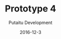 ---
title: 'Prototype 4'
footer: d27bd9b77239ed4ed6384199c0867d749f549842
description: ""
sections:
    -
        template: banner
        text: '# Tiger Mom Boardgame'
        theme: dark
        color: '#000000'
    -
        template: richTextSection
        text: "## One loser\n\nI started with an easy way to find a loser with the assumption of hostility in the game. To be able to end the game, I thought of encouraging players to push for one single player to lose the game, and that could be done by assessing the current situation and grouping with strong players to boycott one player. I imagined that there will be a lot of tension, strategies, lies and betrayal, which could be common in several TV game shows. But we decided that it is not the experience we want to create, and that we want the players to still be able to be friends when the game is over.\n\nTherefore we tried to look into natural ways to determine a loser, where individual player has no intention of making one player lose, it just happens that there will be a loser. One of them is making a racing game, where the loser will be the last to reach the goal. However, this would mean the the winners have to wait after they have won, for a loser to be found. It is also very unpleasant experience for the loser to keep feeling left behind, and experience continuous fail. It is also an experience we do not want to create\n\nWe then got inspired by the statement \"we don't have to win, we just need to not lose\", and thought of the concept of limited space or resource. The first idea was that 4 players fight for 3 vacancies in a party, or the opportunity to date a girl. From this the idea evolved into university space because it is convincing real life situation where we are not trying to be the best, but to be better than some others. When we think about that students probably don't have a strong focus to be strategic as they are buried in their study, we realised parents, who have a clearer view of the big picture, would be more likely to be thinking strategically. They are the ones that \"control\". Who likes to control the most? Tiger moms.\n\n## Resource management\n\nSo how do tiger moms control, and what can increase the kids' chance to go to? That would be our main resource in the game. We decided to focus on what the moms can make their kids do instead what they themselves can do (e.g. Bribing school personnel) because we want to stay within the topic and focus on tiger moms' attempts to control their kids.\n\nWe imagined that the kids need to go to a admission test by the end of the summer(end game)to get into university(goal), and thus have to improve their knowledge before the test (gameplay). To improve academic skills (supplementing goal), the kids need to go to summer school(moves), which takes time and money (resources).\n\n## Iterations\n\n### Planning\n\nAfter the idea generation I drew a basic version. I drew a board with spaces for leisure, basic courses, special courses, work, play and sleep. Time is represented by tokens that briefly represent 8 hours and each turn is a week. I had a really hard time calculating how much money is needed. I tried to make an absolute skill requirement for 3 possible university space, base on that i calculate how much money is needed to achieve.To add some complexity, I put in some special courses,they are more expensive, but gives more experience points. I imagined that players lay all the tokens and end his turn.\n\n### First iteration\n\nWhen we meet again, we decided to try out the plan I made, but before we could start trying the game, some rules needed to be decided. Players laying all these time tokens in one turn would be cause very long waiting time and a huge advantage for the player that starts. In the end we agreed on the suggestion that player should lay 2 tokens in a turn. We also decided that the total number of rounds should be product of 4,and players take turn starting the round. This would ensure that every player has equal amount of times where they can start. My original thought about play and sleep being two different options were that one relates to the happiness of the child and the other one related to the health, but we agreed that it should be combined because having them separated does not provide much in terms of gameplay, they are very similar limitation in the sense that player should have a certain amount of tokens spend in them to be free from the risk of punishment. When a player doesn't put enough tokens to sleep/play, they will have to roll a die to determine whether the child authority would find out and take away the kid. If they do, the player cannot make any move for one round.\n\nIn our first playthrough, we found that even though we aim to shoot for a specific one of the three place available in university, the admission score we get for all these subjects are similar. Also, the special subjects seem to be a bad investment for a player to make because it is expensive and doesn't count that much in the final score calculation. It also caught our attention that all players have similar scores and the winner also wins by just a little bit, at the same time we felt like there isn't much diversity of strategies.\n\nIt took us some time to calculate the final score and it was confusing to some of us, but we agreed that it fits well with the theme of the game: it's like real university admission, and the tiger moms need to work to get what's best for their kids! We think that he calculation is actually part of the game.\n\n### Second iteration\n\nConcerning the problem with special course, we thought of a few ideas, and the one where they give special ability/advantage was most interesting because not only can it provide incentives to invest in those course, it also solve the problem of lacking strategies diversity in the game. It always make sense that they cost more, when they have a special function in the game instead of just being one of the other subjects that will be calculated in the score.\n\nAfter the adjustment, we found that the game requires so many experience points to be held by players, and it would mean that the game requires a lot of pieces(cards or tokens) for experience points. A suggestion was to let the player level up when have some certain experience points, but it could be hard to keep track of what level one's in, as there are so many subjects. Inspired by the Settlers from Catan - Expansion a team member has brought, we used a similar board to keep track of the levels, players only need to flip a card when they level up which is easy to implement and save materials at the same time.\n\nOverworking the child became an unpopular strategy in our playthrough as soon as the players learn that the risk of doing so is so high compared to how much extra one can get out of it. Therefore we decided that it has to be changed, the option of overworking the child should involve risk, but also need to align with the reward. So instead of not allowing the player to move for one round, they just don't get any experience point for two of the tokens they placed. If they put more token required in sleep, they get a chance to earn more experience points from the token they placed.\n\n### Third iteration\n\nAfter another playthrough the game is more dynamic, but the score statistics in the end are still quite similar, and we thought it was because we have the same amount of income and we have fair chance of being the first to make a turn. We thought of solving with problem with adding more randomness and luck elements. Therefore we added chances cards, where unexpected good/bad events could happen to players. We made sure to include some that changes the player's income to add more variety in the gameplay. Actually we decided to put quite a lot of the same income increase card in the deck so that it's more likely for all players to get one of them earlier or later, we think this is important so players won't feel very unlucky or have too much of an income gap with other players.\n\nIn the last playthrough we had we played two rounds and different players won in the two rounds. After adding the luck card the statistics start to vary a bit more, but it doesn't mean the riches player would always win, if the player has a very equal distribution of investment between the three subjects she can actually lose to poorer players who bet on and focus their investment in one particular subject. We haven't fully explored the possibilities with just two playthrough but we felt at that point that the game is playable, pleasurable and at least not obviously unbalanced."
meta:
    id: 0f299689b5d6c328ab4c5afdde8bfeb318b2c15e
    parentId: f8d133111ad5ddad52a465c47d7cdbef5923fc8d
    language: en
date: '2016-12-3'
author: 'Putaitu Development'
permalink: /prototype-4/
layout: sectionPage
---